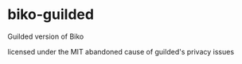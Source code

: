 # biko-guilded
Guilded version of Biko 


licensed under the MIT abandoned cause of guilded's privacy issues
